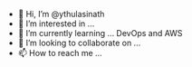 - 👋 Hi, I’m @ythulasinath
- 👀 I’m interested in ... 
- 🌱 I’m currently learning ... DevOps and AWS
- 💞️ I’m looking to collaborate on ...
- 📫 How to reach me ...

<!---
ythulasinath/ythulasinath is a ✨ special ✨ repository because its `README.md` (this file) appears on your GitHub profile.
You can click the Preview link to take a look at your changes.
--->

